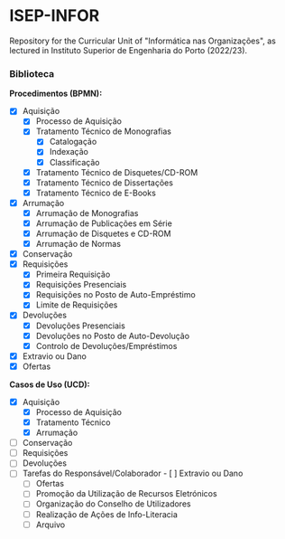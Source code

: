 # ISEP-INFOR
Repository for the Curricular Unit of "Informática nas Organizações", as lectured in Instituto Superior de Engenharia do Porto (2022/23).


### Biblioteca

**Procedimentos (BPMN):**
  - [X] Aquisição
  	- [X] Processo de Aquisição
  	- [X] Tratamento Técnico de Monografias
  		- [X] Catalogação
		- [X] Indexação
		- [X] Classificação
  	- [X] Tratamento Técnico de Disquetes/CD-ROM
  	- [X] Tratamento Técnico de Dissertações
  	- [X] Tratamento Técnico de E-Books
  - [X] Arrumação
  	- [X] Arrumação de Monografias
	- [X] Arrumação de Publicações em Série
  	- [X] Arrumação de Disquetes e CD-ROM
  	- [X] Arrumação de Normas
  - [X] Conservação
  - [X] Requisições
	- [X] Primeira Requisição
  	- [X] Requisições Presenciais
	- [X] Requisições no Posto de Auto-Empréstimo
	- [X] Limite de Requisições
  - [X] Devoluções
  	- [X] Devoluções Presenciais
	- [X] Devoluções no Posto de Auto-Devolução
 	- [X] Controlo de Devoluções/Empréstimos
  - [X] Extravio ou Dano
  - [X] Ofertas

**Casos de Uso (UCD):**
  - [X] Aquisição
  	- [X] Processo de Aquisição
	- [X] Tratamento Técnico
	- [X] Arrumação
  - [ ] Conservação
  - [ ] Requisições
  - [ ] Devoluções
  - [ ] Tarefas do Responsável/Colaborador
    	- [ ] Extravio ou Dano
  	- [ ] Ofertas
  	- [ ] Promoção da Utilização de Recursos Eletrónicos
	- [ ] Organização do Conselho de Utilizadores
	- [ ] Realização de Ações de Info-Literacia
	- [ ] Arquivo
